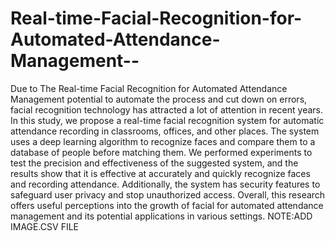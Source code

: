 # Real-time-Facial-Recognition-for-Automated-Attendance-Management--
Due to The Real-time Facial Recognition for Automated Attendance Management potential to automate the process and cut down on errors, facial recognition technology has attracted a lot of attention in recent years. In this study, we propose a real-time facial recognition system for automatic attendance recording in classrooms, offices, and other places. The system uses a deep learning algorithm to recognize faces and compare them to a database of people before matching them. We performed experiments to test the precision and effectiveness of the suggested system, and the results show that it is effective at accurately and quickly recognize faces and recording attendance. Additionally, the system has security features to safeguard user privacy and stop unauthorized access. Overall, this research offers useful perceptions into the growth of facial for automated attendance management and its potential applications in various settings.
NOTE:ADD IMAGE.CSV FILE 

